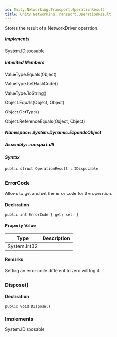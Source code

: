 ```yaml
---  
id: Unity.Networking.Transport.OperationResult  
title: Unity.Networking.Transport.OperationResult  
---
```


<div class="markdown level0 summary">

Stores the result of a NetworkDriver operation.

</div>

<div class="markdown level0 conceptual">

</div>

<div classs="implements">

##### Implements

<div>

System.IDisposable

</div>

</div>

<div class="inheritedMembers">

##### Inherited Members

<div>

ValueType.Equals(Object)

</div>

<div>

ValueType.GetHashCode()

</div>

<div>

ValueType.ToString()

</div>

<div>

Object.Equals(Object, Object)

</div>

<div>

Object.GetType()

</div>

<div>

Object.ReferenceEquals(Object, Object)

</div>

</div>

##### **Namespace**: System.Dynamic.ExpandoObject

##### **Assembly**: transport.dll

##### Syntax

``` lang-csharp
public struct OperationResult : IDisposable
```

## 

### ErrorCode

<div class="markdown level1 summary">

Allows to get and set the error code for the operation.

</div>

<div class="markdown level1 conceptual">

</div>

#### Declaration

``` lang-csharp
public int ErrorCode { get; set; }
```

#### Property Value

| Type         | Description |
|--------------|-------------|
| System.Int32 |             |

#### Remarks

<div class="markdown level1 remarks">

Setting an error code different to zero will log it.

</div>

## 

### Dispose()

<div class="markdown level1 summary">

</div>

<div class="markdown level1 conceptual">

</div>

#### Declaration

``` lang-csharp
public void Dispose()
```

### Implements

<div>

System.IDisposable

</div>
